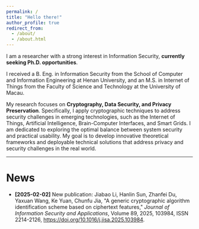 ```yaml
---
permalink: /
title: "Hello there!"
author_profile: true
redirect_from: 
  - /about/
  - /about.html
---
```


I am a researcher with a strong interest in Information Security, **currently seeking Ph.D. opportunities**.

I received a B. Eng. in Information Security from the School of Computer and Information Engineering at Henan University, and an M.S. in Internet of Things from the Faculty of Science and Technology at the University of Macau.

My research focuses on **Cryptography, Data Security, and Privacy Preservation**. Specifically, I apply cryptographic techniques to address security challenges in emerging technologies, such as the Internet of Things, Artificial Intelligence, Brain-Computer Interfaces, and Smart Grids. I am dedicated to exploring the optimal balance between system security and practical usability. My goal is to develop innovative theoretical frameworks and deployable technical solutions that address privacy and security challenges in the real world.

------

News
======
- **[2025-02-02]**  New publication: Jiabao Li, Hanlin Sun, Zhanfei Du, Yaxuan Wang, Ke Yuan, Chunfu Jia, "A generic cryptographic algorithm identification scheme based on ciphertext features," *Journal of Information Security and Applications*, Volume 89, 2025, 103984, ISSN 2214-2126, https://doi.org/10.1016/j.jisa.2025.103984.
